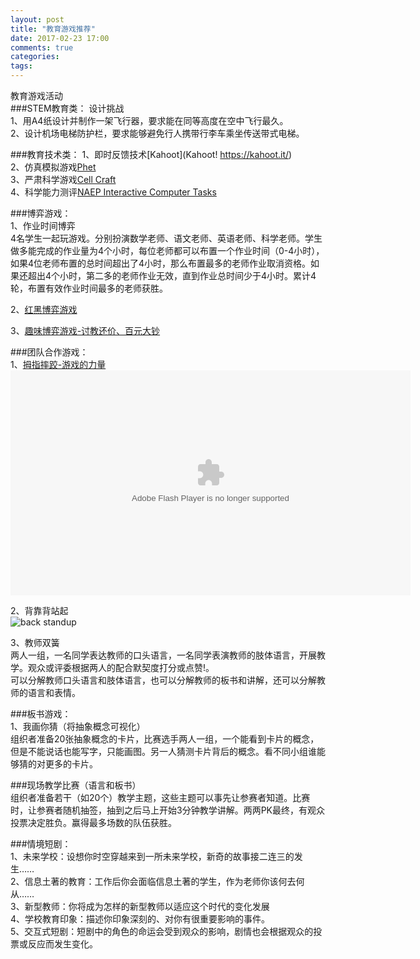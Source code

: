 ```yaml
---
layout: post
title: "教育游戏推荐"
date: 2017-02-23 17:00
comments: true
categories: 
tags: 
---
```

教育游戏活动  
###STEM教育类：
设计挑战  
1、用A4纸设计并制作一架飞行器，要求能在同等高度在空中飞行最久。  
2、设计机场电梯防护栏，要求能够避免行人携带行李车乘坐传送带式电梯。  


###教育技术类：
1、即时反馈技术[Kahoot](Kahoot!
https://kahoot.it/)  
2、仿真模拟游戏[Phet](https://phet.colorado.edu/)  
3、严肃科学游戏[Cell Craft](http://www.carolina.com/teacher-resources/Interactive/online-game-cell-structure-cellcraft-biology/tr11062.tr)  
4、科学能力测评[NAEP Interactive Computer Tasks](https://www.nationsreportcard.gov/science_2009/ict_tasks.asp)  

###博弈游戏：  
1、作业时间博弈  
4名学生一起玩游戏。分别扮演数学老师、语文老师、英语老师、科学老师。学生做多能完成的作业量为4个小时，每位老师都可以布置一个作业时间（0-4小时），如果4位老师布置的总时间超出了4小时，那么布置最多的老师作业取消资格。如果还超出4个小时，第二多的老师作业无效，直到作业总时间少于4小时。累计4轮，布置有效作业时间最多的老师获胜。  

2、[红黑博弈游戏](http://wenku.baidu.com/link?url=4uBsGnuqAfvV7OUYpkTN6Gr4FR-LTd5w5VdpJ_xXRNZ656LCgBjOA5xPaHls5WexPOhDm88aGcaIQkEjxACkWlv8mQnYUuaidY9I_p5zwR3)  

3、[趣味博弈游戏-讨教还价、百元大钞](http://wenku.baidu.com/link?url=ag8JzKqecYLW0PwDhF5VQ1ZUdx96xZu61mDpdP3tAbv5f_OrVIKl4xFw30mK80bzhucrlDMdYorkiImUp5DCsfOD8Aohv_akVf-azLRKSbW)  

###团队合作游戏：  
1、[拇指摔跤-游戏的力量](http://open.163.com/movie/2014/4/B/M/M9NB0CLKV_M9NBBIPBM.html)  
<object width="640" height="360"><param name="movie" value="http://swf.ws.126.net/openplayer/v02/-0-2_M9NB0CLKV_M9NBBIPBM-vimg1_ws_126_net//image/snapshot_movie/2014/3/I/9/M9NBBIJI9-1423031805465.swf?isTEDPlay=1"></param><param name="allowScriptAccess" value="always"></param><param name="wmode" value="transparent"></param><embed src="http://swf.ws.126.net/openplayer/v02/-0-2_M9NB0CLKV_M9NBBIPBM-vimg1_ws_126_net//image/snapshot_movie/2014/3/I/9/M9NBBIJI9-1423031805465.swf?isTEDPlay=1" type="application/x-shockwave-flash" width="640" height="360" allowFullScreen="true" wmode="transparent" allowScriptAccess="always"></embed></object>

2、背靠背站起  
![back standup](https://raw.github.com/lukezhg/Freyja/master/backstandup.jpg)  

3、教师双簧  
两人一组，一名同学表达教师的口头语言，一名同学表演教师的肢体语言，开展教学。观众或评委根据两人的配合默契度打分或点赞!。  
可以分解教师口头语言和肢体语言，也可以分解教师的板书和讲解，还可以分解教师的语言和表情。  

###板书游戏：  
1、我画你猜（将抽象概念可视化）  
组织者准备20张抽象概念的卡片，比赛选手两人一组，一个能看到卡片的概念，但是不能说话也能写字，只能画图。另一人猜测卡片背后的概念。看不同小组谁能够猜的对更多的卡片。  

###现场教学比赛（语言和板书）  
组织者准备若干（如20个）教学主题，这些主题可以事先让参赛者知道。比赛时，让参赛者随机抽签，抽到之后马上开始3分钟教学讲解。两两PK最终，有观众投票决定胜负。赢得最多场数的队伍获胜。  

###情境短剧：  
1、未来学校：设想你时空穿越来到一所未来学校，新奇的故事接二连三的发生……  
2、信息土著的教育：工作后你会面临信息土著的学生，作为老师你该何去何从……  
3、新型教师：你将成为怎样的新型教师以适应这个时代的变化发展  
4、学校教育印象：描述你印象深刻的、对你有很重要影响的事件。  
5、交互式短剧：短剧中的角色的命运会受到观众的影响，剧情也会根据观众的投票或反应而发生变化。  
